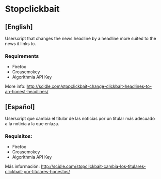 <h1>Stopclickbait</h1>

<h2>[English]</h2>

Userscript that changes the news headline by a headline more suited to the news it links to.

<h3>Requirements</h3>
<ul>
 	<li>Firefox</li>
 	<li>Greasemokey</li>
  <li>Algorithmia API Key</li>
</ul>

More info: http://scidle.com/stopclickbait-change-clickbait-headlines-to-an-honest-headlines/

<h2>[Español]</h2>

Userscript que cambia el titular de las noticias por un titular más adecuado a la noticia a la que enlaza.

<h3>Requisitos:</h3>
<ul>
 	<li>Firefox</li>
 	<li>Greasemokey</li>
  <li>Algorithmia API Key</li>
</ul>

Más información: http://scidle.com/stopclickbait-cambia-los-titulares-clickbait-por-titulares-honestos/
